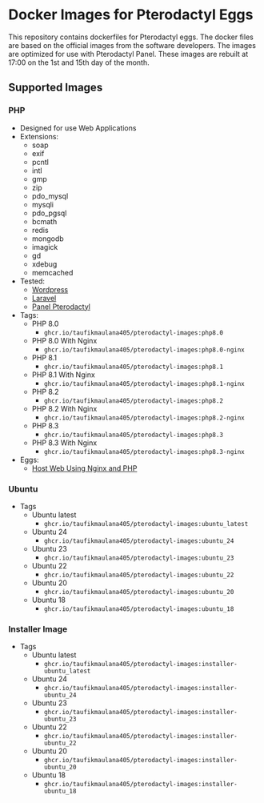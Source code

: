 # Docker Images for Pterodactyl Eggs
This repository contains dockerfiles for Pterodactyl eggs. The docker files are based on the official images from the software developers. The images are optimized for use with Pterodactyl Panel. These images are rebuilt at 17:00 on the 1st and 15th day of the month.

## Supported Images

### PHP
- Designed for use Web Applications
- Extensions: 
    - soap
    - exif
    - pcntl
    - intl
    - gmp
    - zip
    - pdo_mysql
    - mysqli
    - pdo_pgsql
    - bcmath
    - redis
    - mongodb
    - imagick
    - gd
    - xdebug
    - memcached
- Tested:
    - [Wordpress](https://wordpress.org/)
    - [Laravel](https://laravel.com/)
    - [Panel Pterodactyl](https://pterodactyl.io/)
- Tags:
    - PHP 8.0
        - `ghcr.io/taufikmaulana405/pterodactyl-images:php8.0`
    - PHP 8.0 With Nginx
        - `ghcr.io/taufikmaulana405/pterodactyl-images:php8.0-nginx`
    - PHP 8.1
        - `ghcr.io/taufikmaulana405/pterodactyl-images:php8.1`
    - PHP 8.1 With Nginx
        - `ghcr.io/taufikmaulana405/pterodactyl-images:php8.1-nginx`
    - PHP 8.2
        - `ghcr.io/taufikmaulana405/pterodactyl-images:php8.2`
    - PHP 8.2 With Nginx
        - `ghcr.io/taufikmaulana405/pterodactyl-images:php8.2-nginx`
    - PHP 8.3
        - `ghcr.io/taufikmaulana405/pterodactyl-images:php8.3`
    - PHP 8.3 With Nginx
        - `ghcr.io/taufikmaulana405/pterodactyl-images:php8.3-nginx`
- Eggs:
    - [Host Web Using Nginx and PHP](https://github.com/Sigma-Production/ptero-eggs)

### Ubuntu
- Tags
    - Ubuntu latest
        - `ghcr.io/taufikmaulana405/pterodactyl-images:ubuntu_latest`
    - Ubuntu 24
        - `ghcr.io/taufikmaulana405/pterodactyl-images:ubuntu_24`
    - Ubuntu 23
        - `ghcr.io/taufikmaulana405/pterodactyl-images:ubuntu_23`
    - Ubuntu 22
        - `ghcr.io/taufikmaulana405/pterodactyl-images:ubuntu_22`
    - Ubuntu 20
        - `ghcr.io/taufikmaulana405/pterodactyl-images:ubuntu_20`
    - Ubuntu 18
        - `ghcr.io/taufikmaulana405/pterodactyl-images:ubuntu_18`
    
### Installer Image
- Tags
    - Ubuntu latest
        - `ghcr.io/taufikmaulana405/pterodactyl-images:installer-ubuntu_latest`
    - Ubuntu 24
        - `ghcr.io/taufikmaulana405/pterodactyl-images:installer-ubuntu_24`
    - Ubuntu 23
        - `ghcr.io/taufikmaulana405/pterodactyl-images:installer-ubuntu_23`
    - Ubuntu 22
        - `ghcr.io/taufikmaulana405/pterodactyl-images:installer-ubuntu_22`
    - Ubuntu 20
        - `ghcr.io/taufikmaulana405/pterodactyl-images:installer-ubuntu_20`
    - Ubuntu 18
        - `ghcr.io/taufikmaulana405/pterodactyl-images:installer-ubuntu_18`